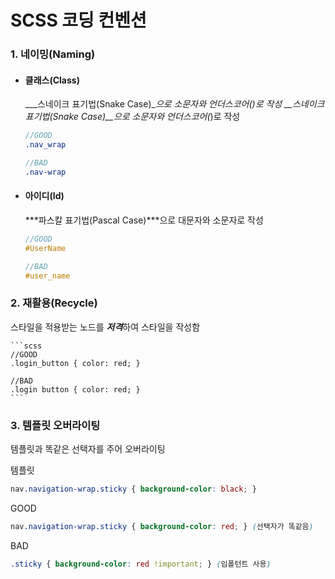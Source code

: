 ﻿# SCSS 코딩 컨벤션

### 1. 네이밍(Naming)

+ #### 클래스(Class)

    ___스네이크 표기법(Snake Case)___으로 소문자와 언더스코어(_)로 작성
    __스네이크 표기법(Snake Case)__으로 소문자와 언더스코어(_)로 작성
    
    ```scss
    //GOOD
    .nav_wrap

    //BAD
    .nav-wrap
    ```

+ #### 아이디(Id)

    ***파스칼 표기법(Pascal Case)***으로 대문자와 소문자로 작성
    
    ```scss
    //GOOD
    #UserName

    //BAD
    #user_name
    ```

### 2. 재활용(Recycle)

스타일을 적용받는 노드를 ***저격***하여 스타일을 작성함

    ```scss
    //GOOD
    .login_button { color: red; }

    //BAD
    .login button { color: red; }
    ```
     
### 3. 템플릿 오버라이팅

템플릿과 똑같은 선택자를 주어 오버라이팅

템플릿
```scss
nav.navigation-wrap.sticky { background-color: black; }
```

GOOD
```scss
nav.navigation-wrap.sticky { background-color: red; } (선택자가 똑같음)
```
BAD
```scss
.sticky { background-color: red !important; } (임폴턴트 사용)
```

